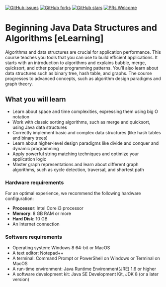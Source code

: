 [![GitHub issues](https://img.shields.io/github/issues/TrainingByPackt/Beginning-Java-Data-Structures-and-Algorithms-eLearning.svg)](https://github.com/TrainingByPackt/Beginning-Java-Data-Structures-and-Algorithms-eLearning/issues)
[![GitHub forks](https://img.shields.io/github/forks/TrainingByPackt/Beginning-Java-Data-Structures-and-Algorithms-eLearning.svg)](https://github.com/TrainingByPackt/Beginning-Java-Data-Structures-and-Algorithms-eLearning/network)
[![GitHub stars](https://img.shields.io/github/stars/TrainingByPackt/Beginning-Java-Data-Structures-and-Algorithms-eLearning.svg)](https://github.com/TrainingByPackt/Beginning-Java-Data-Structures-and-Algorithms-eLearning/stargazers)
[![PRs Welcome](https://img.shields.io/badge/PRs-welcome-brightgreen.svg)](https://github.com/TrainingByPackt/Beginning-Java-Data-Structures-and-Algorithms-eLearning/pulls)

# Beginning Java Data Structures and Algorithms [eLearning]
Algorithms and data structures are crucial for application performance. This course teaches you tools that you can use to build efficient applications. It starts with an introduction to algorithms and explains bubble, merge, quicksort, and other popular programming patterns. You’ll also learn about data structures such as binary tree, hash table, and graphs. The course progresses to advanced concepts, such as algorithm design paradigms and graph theory.


## What you will learn
* Learn about space and time complexities, expressing them using big O notation
* Work with classic sorting algorithms, such as merge and quicksort, using Java data structures
* Correctly implement basic and complex data structures (like hash tables and binary trees)
* Learn about higher-level design paradigms like divide and conquer and dynamic programming
* Apply powerful string matching techniques and optimize your application logic
* Master graph representations and learn about different graph algorithms, such as cycle detection, traversal, and shortest path


### Hardware requirements
For an optimal experience, we recommend the following hardware configuration:
* **Processor**: Intel Core i3 processor
* **Memory**: 8 GB RAM or more
* **Hard Disk**: 10 GB 
* An Internet connection



### Software requirements
*	Operating system: Windows 8 64–bit or MacOS 
*	A text editor:  Notepad++
*	A terminal: Command Prompt or PowerShell on Windows or Terminal on MacOS
*	A run-time environment: Java Runtime Environment(JRE) 1.6 or higher
*	A software development kit: Java SE Development Kit, JDK 8 (or a later version)

